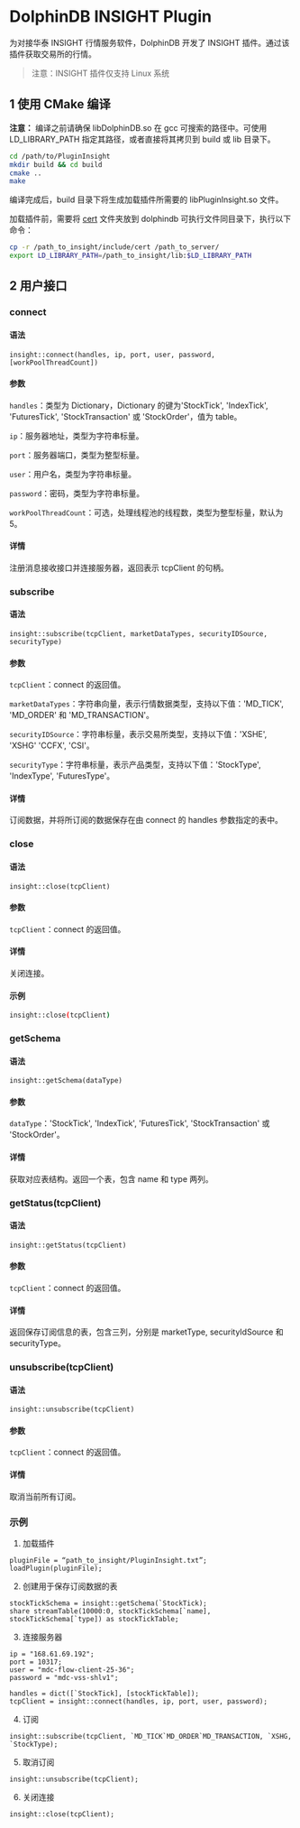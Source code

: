 # DolphinDB INSIGHT Plugin

为对接华泰 INSIGHT 行情服务软件，DolphinDB 开发了 INSIGHT 插件。通过该插件获取交易所的行情。

> 注意：INSIGHT 插件仅支持 Linux 系统

## 1 使用 CMake 编译

**注意：** 编译之前请确保 libDolphinDB.so 在 gcc 可搜索的路径中。可使用 LD_LIBRARY_PATH 指定其路径，或者直接将其拷贝到 build 或 lib 目录下。

```bash
cd /path/to/PluginInsight
mkdir build && cd build
cmake ..
make
```

编译完成后，build 目录下将生成加载插件所需要的 libPluginInsight.so 文件。

加载插件前，需要将 [cert](include/cert) 文件夹放到 dolphindb 可执行文件同目录下，执行以下命令：
```bash
cp -r /path_to_insight/include/cert /path_to_server/
export LD_LIBRARY_PATH=/path_to_insight/lib:$LD_LIBRARY_PATH
```

## 2 用户接口

### connect

#### 语法
```
insight::connect(handles, ip, port, user, password, [workPoolThreadCount])
```

#### 参数

`handles`：类型为 Dictionary，Dictionary 的键为'StockTick', 'IndexTick', 'FuturesTick', 'StockTransaction' 或 'StockOrder'，值为 table。

`ip`：服务器地址，类型为字符串标量。

`port`：服务器端口，类型为整型标量。

`user`：用户名，类型为字符串标量。

`password`：密码，类型为字符串标量。

`workPoolThreadCount`：可选，处理线程池的线程数，类型为整型标量，默认为 5。

#### 详情

注册消息接收接口并连接服务器，返回表示 tcpClient 的句柄。

### subscribe

#### 语法

```
insight::subscribe(tcpClient, marketDataTypes, securityIDSource, securityType)
```

#### 参数

`tcpClient`：connect 的返回值。

`marketDataTypes`：字符串向量，表示行情数据类型，支持以下值：'MD_TICK', 'MD_ORDER' 和 'MD_TRANSACTION'。

`securityIDSource`：字符串标量，表示交易所类型，支持以下值：'XSHE', 'XSHG' 'CCFX', 'CSI'。

`securityType`：字符串标量，表示产品类型，支持以下值：'StockType', 'IndexType', 'FuturesType'。

#### 详情

订阅数据，并将所订阅的数据保存在由 connect 的 handles 参数指定的表中。

### close

#### 语法

`insight::close(tcpClient)`

#### 参数

`tcpClient`：connect 的返回值。

#### 详情

关闭连接。

#### 示例

```bash
insight::close(tcpClient)
```

### getSchema

#### 语法
```
insight::getSchema(dataType)
```

#### 参数

`dataType`：'StockTick', 'IndexTick', 'FuturesTick', 'StockTransaction' 或 'StockOrder'。

#### 详情

获取对应表结构。返回一个表，包含 name 和 type 两列。

### getStatus(tcpClient)

#### 语法
```
insight::getStatus(tcpClient)
```

#### 参数

`tcpClient`：connect 的返回值。

#### 详情

返回保存订阅信息的表，包含三列，分别是 marketType, securityIdSource 和 securityType。

### unsubscribe(tcpClient)

#### 语法
```
insight::unsubscribe(tcpClient)
```

#### 参数

`tcpClient`：connect 的返回值。

#### 详情

取消当前所有订阅。

### 示例

1. 加载插件

```
pluginFile = “path_to_insight/PluginInsight.txt”;
loadPlugin(pluginFile);
```


2. 创建用于保存订阅数据的表
```
stockTickSchema = insight::getSchema(`StockTick);
share streamTable(10000:0, stockTickSchema[`name], stockTickSchema[`type]) as stockTickTable;
```


3. 连接服务器
```
ip = "168.61.69.192";
port = 10317;
user = "mdc-flow-client-25-36";
password = "mdc-vss-shlv1";

handles = dict([`StockTick], [stockTickTable]);
tcpClient = insight::connect(handles, ip, port, user, password);
```


4. 订阅
```
insight::subscribe(tcpClient, `MD_TICK`MD_ORDER`MD_TRANSACTION, `XSHG, `StockType);
```

5. 取消订阅
```
insight::unsubscribe(tcpClient);
```

6. 关闭连接
```
insight::close(tcpClient);
```